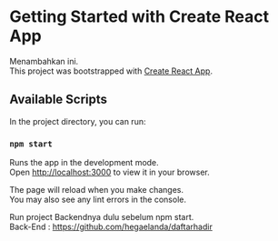 # Getting Started with Create React App

Menambahkan ini.\
This project was bootstrapped with [Create React App](https://github.com/facebook/create-react-app).

## Available Scripts

In the project directory, you can run:

### `npm start`

Runs the app in the development mode.\
Open [http://localhost:3000](http://localhost:3000) to view it in your browser.

The page will reload when you make changes.\
You may also see any lint errors in the console.

Run project Backendnya dulu sebelum npm start.\
Back-End : https://github.com/hegaelanda/daftarhadir
